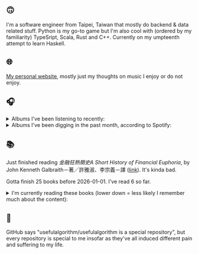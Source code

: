 ## 🙃

I'm a software engineer from Taipei, Taiwan that mostly do backend & data related stuff. Python is my go-to game but I'm also cool with (ordered by my familiarity) TypeSript, Scala, Rust and C++. Currently on my umpteenth attempt to learn Haskell.

## 🌐

[My personal website](https://usefulalgorithm.github.io/), mostly just my thoughts on music I enjoy or do not enjoy.

## 🎧

<details>
<summary>Albums I've been listening to recently:</summary>

- _Cowards_, by Squid
- _Goyard Ibn Said_, by Ghais Guevara
- _Genuine Dexterity_, by Kenny Segal, K-The-I???
- _End of the Middle_, by Richard Dawson

</details>

<details>
<summary>Albums I've been digging in the past month, according to Spotify:</summary>

- _End of the Middle_, by Richard Dawson
- _Decide Which Way The Eyes Are Looking_, by Lina Tullgren
- _Muuntautuja_, by Oranssi Pazuzu
- _HEAL_, by Pavel Milyakov, Lucas Dupuy
- _Only Good Dreams for Me_, by Zaumne
- _Intrinsic Rhythm_, by Perila
- _Genuine Dexterity_, by Kenny Segal, K-The-I???
- _城堡_, by Jolin Tsai
- _Ephemera_, by Fergus Jones, Perko
- _浪費愛情_, by 小安
- _Strange Meridians_, by upsammy
- _Cowards_, by Squid
- _Peasant_, by Richard Dawson
- _CODE NOIR_, by Quinton Barnes
- _Följd_, by Civilistjävel!
- _Skinned_, by ML Buch
- _Energy! Come On!_, by Energy
- _Ballads of Harry Houdini_, by Papa M
- _Umbilical_, by Thou

</details>

## 📚

Just finished reading _金融狂熱簡史A Short History of Financial Euphoria_, by John Kenneth Galbraith－著╱許雅淑、李宗義－譯 ([link](https://hardcover.app/books/a-short-history-of-financial-euphoria-1990)). It's kinda bad.

Gotta finish 25 books before 2026-01-01. I've read 6 so far.

<details>
<summary>I'm currently reading these books (lower down = less likely I remember much about the content):</summary>

- _The Absence of Myth: Writings on Surrealism_, by Georges Bataille, Michael   Richardson ([link](https://hardcover.app/books/the-absence-of-myth-writings-on-surrealism))
- _Genesis and Trace: Derrida Reading Husserl and Heidegger_, by Paola Marrati, Simon Sparks ([link](https://hardcover.app/books/genesis-and-trace))
- _Philosophical Chemistry: Genealogy of a Scientific Field_, by Manuel DeLanda ([link](https://hardcover.app/books/philosophical-chemistry))
- _Political Categories: Thinking Beyond Concepts_, by Michael Marder ([link](https://hardcover.app/books/political-categories))
- _Regeneration_, by Pat Barker ([link](https://hardcover.app/books/regeneration-1991))
- _K-punk_, by Mark Fisher ([link](https://hardcover.app/books/k-punk-2018))
- _A Biography of Ordinary Man: On Authorities and Minorities_, by François Laruelle, Jessie Hock, and friends ([link](https://hardcover.app/books/a-biography-of-ordinary-man))
- _A Short History of Decay_, by Emil M. Cioran, Richard Howard ([link](https://hardcover.app/books/a-short-history-of-decay))
- _Anti-Oedipus_, by Gilles Deleuze, Félix Guattari ([link](https://hardcover.app/books/anti-oedipus))
- _A Thousand Plateaus_, by Gilles Deleuze, Félix Guattari ([link](https://hardcover.app/books/a-thousand-plateaus))

</details>

## 💬

GitHub says "usefulalgorithm/usefulalgorithm is a special repository", but every repository is special to me insofar as they've all induced different pain and suffering to my life.